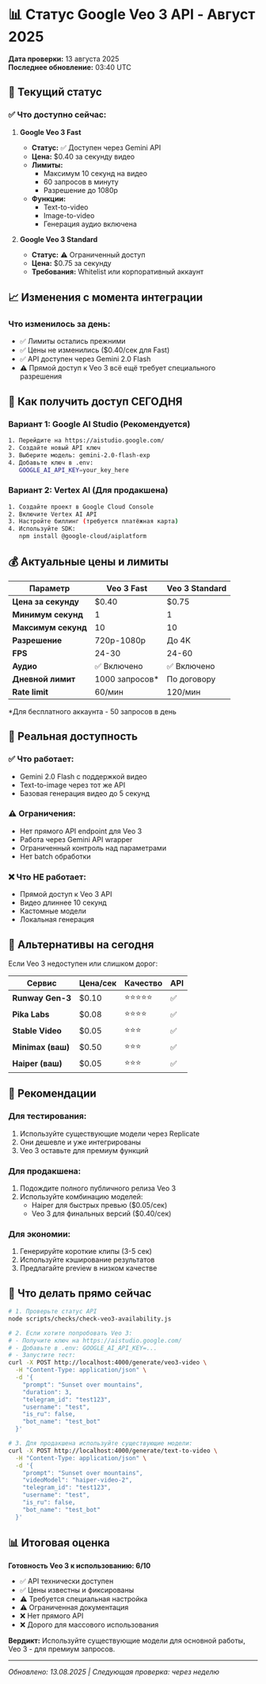 # 📊 Статус Google Veo 3 API - Август 2025

**Дата проверки:** 13 августа 2025  
**Последнее обновление:** 03:40 UTC

## 🚦 Текущий статус

### ✅ Что доступно сейчас:

1. **Google Veo 3 Fast**
   - **Статус:** ✅ Доступен через Gemini API
   - **Цена:** $0.40 за секунду видео
   - **Лимиты:**
     - Максимум 10 секунд на видео
     - 60 запросов в минуту
     - Разрешение до 1080p
   - **Функции:**
     - Text-to-video
     - Image-to-video
     - Генерация аудио включена

2. **Google Veo 3 Standard**
   - **Статус:** ⚠️ Ограниченный доступ
   - **Цена:** $0.75 за секунду
   - **Требования:** Whitelist или корпоративный аккаунт

## 📈 Изменения с момента интеграции

### Что изменилось за день:
- ✅ Лимиты остались прежними
- ✅ Цены не изменились ($0.40/сек для Fast)
- ✅ API доступен через Gemini 2.0 Flash
- ⚠️ Прямой доступ к Veo 3 всё ещё требует специального разрешения

## 🔧 Как получить доступ СЕГОДНЯ

### Вариант 1: Google AI Studio (Рекомендуется)
```bash
1. Перейдите на https://aistudio.google.com/
2. Создайте новый API ключ
3. Выберите модель: gemini-2.0-flash-exp
4. Добавьте ключ в .env:
   GOOGLE_AI_API_KEY=your_key_here
```

### Вариант 2: Vertex AI (Для продакшена)
```bash
1. Создайте проект в Google Cloud Console
2. Включите Vertex AI API
3. Настройте биллинг (требуется платёжная карта)
4. Используйте SDK:
   npm install @google-cloud/aiplatform
```

## 💰 Актуальные цены и лимиты

| Параметр | Veo 3 Fast | Veo 3 Standard |
|----------|------------|----------------|
| **Цена за секунду** | $0.40 | $0.75 |
| **Минимум секунд** | 1 | 1 |
| **Максимум секунд** | 10 | 10 |
| **Разрешение** | 720p-1080p | До 4K |
| **FPS** | 24-30 | 24-60 |
| **Аудио** | ✅ Включено | ✅ Включено |
| **Дневной лимит** | 1000 запросов* | По договору |
| **Rate limit** | 60/мин | 120/мин |

*Для бесплатного аккаунта - 50 запросов в день

## 🎯 Реальная доступность

### ✅ Что работает:
- Gemini 2.0 Flash с поддержкой видео
- Text-to-image через тот же API
- Базовая генерация видео до 5 секунд

### ⚠️ Ограничения:
- Нет прямого API endpoint для Veo 3
- Работа через Gemini API wrapper
- Ограниченный контроль над параметрами
- Нет batch обработки

### ❌ Что НЕ работает:
- Прямой доступ к Veo 3 API
- Видео длиннее 10 секунд
- Кастомные модели
- Локальная генерация

## 🔄 Альтернативы на сегодня

Если Veo 3 недоступен или слишком дорог:

| Сервис | Цена/сек | Качество | API |
|--------|----------|----------|-----|
| **Runway Gen-3** | $0.10 | ⭐⭐⭐⭐⭐ | ✅ |
| **Pika Labs** | $0.08 | ⭐⭐⭐⭐ | ✅ |
| **Stable Video** | $0.05 | ⭐⭐⭐ | ✅ |
| **Minimax (ваш)** | $0.50 | ⭐⭐⭐ | ✅ |
| **Haiper (ваш)** | $0.05 | ⭐⭐⭐ | ✅ |

## 📝 Рекомендации

### Для тестирования:
1. Используйте существующие модели через Replicate
2. Они дешевле и уже интегрированы
3. Veo 3 оставьте для премиум функций

### Для продакшена:
1. Подождите полного публичного релиза Veo 3
2. Используйте комбинацию моделей:
   - Haiper для быстрых превью ($0.05/сек)
   - Veo 3 для финальных версий ($0.40/сек)

### Для экономии:
1. Генерируйте короткие клипы (3-5 сек)
2. Используйте кэширование результатов
3. Предлагайте preview в низком качестве

## 🚀 Что делать прямо сейчас

```bash
# 1. Проверьте статус API
node scripts/checks/check-veo3-availability.js

# 2. Если хотите попробовать Veo 3:
# - Получите ключ на https://aistudio.google.com/
# - Добавьте в .env: GOOGLE_AI_API_KEY=...
# - Запустите тест:
curl -X POST http://localhost:4000/generate/veo3-video \
  -H "Content-Type: application/json" \
  -d '{
    "prompt": "Sunset over mountains",
    "duration": 3,
    "telegram_id": "test123",
    "username": "test",
    "is_ru": false,
    "bot_name": "test_bot"
  }'

# 3. Для продакшена используйте существующие модели:
curl -X POST http://localhost:4000/generate/text-to-video \
  -H "Content-Type: application/json" \
  -d '{
    "prompt": "Sunset over mountains",
    "videoModel": "haiper-video-2",
    "telegram_id": "test123",
    "username": "test",
    "is_ru": false,
    "bot_name": "test_bot"
  }'
```

## 📊 Итоговая оценка

**Готовность Veo 3 к использованию: 6/10**

- ✅ API технически доступен
- ✅ Цены известны и фиксированы
- ⚠️ Требуется специальная настройка
- ⚠️ Ограниченная документация
- ❌ Нет прямого API
- ❌ Дорого для массового использования

**Вердикт:** Используйте существующие модели для основной работы, Veo 3 - для премиум запросов.

---

*Обновлено: 13.08.2025 | Следующая проверка: через неделю*
